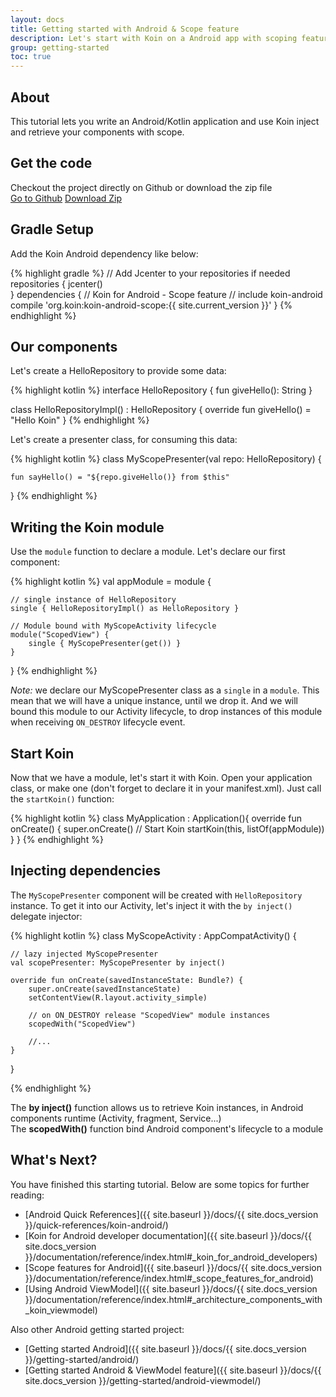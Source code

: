 ```yaml
---
layout: docs
title: Getting started with Android & Scope feature
description: Let's start with Koin on a Android app with scoping feature
group: getting-started
toc: true
---
```


## About

This tutorial lets you write an Android/Kotlin application and use Koin inject and retrieve your components with scope.

## Get the code

<div class="container">
  <div class="row">
    <div class="col-8">
      Checkout the project directly on Github or download the zip file
    </div>
    <div class="col">
      <a href="https://github.com/InsertKoinIO/getting-started-koin-android" class="btn btn-outline-primary mb-3 mb-md-0 mr-md-3">Go to Github</a>
      <a href="https://github.com/InsertKoinIO/getting-started-koin-android/archive/master.zip" class="btn btn-outline-info mb-3 mb-md-0 mr-md-3">Download Zip</a>
    </div>
  </div>
</div>

## Gradle Setup

Add the Koin Android dependency like below:

{% highlight gradle %}
// Add Jcenter to your repositories if needed
repositories {
    jcenter()    
}
dependencies {
    // Koin for Android - Scope feature
    // include koin-android
    compile 'org.koin:koin-android-scope:{{ site.current_version }}'
}
{% endhighlight %}

## Our components

Let's create a HelloRepository to provide some data:

{% highlight kotlin %}
interface HelloRepository {
    fun giveHello(): String
}

class HelloRepositoryImpl() : HelloRepository {
    override fun giveHello() = "Hello Koin"
}
{% endhighlight %}

Let's create a presenter class, for consuming this data:

{% highlight kotlin %}
class MyScopePresenter(val repo: HelloRepository) {

    fun sayHello() = "${repo.giveHello()} from $this"
}
{% endhighlight %}

## Writing the Koin module

Use the `module` function to declare a module. Let's declare our first component:

{% highlight kotlin %}
val appModule = module {

    // single instance of HelloRepository
    single { HelloRepositoryImpl() as HelloRepository }

    // Module bound with MyScopeActivity lifecycle
    module("ScopedView") {
        single { MyScopePresenter(get()) }
    }
}
{% endhighlight %}

*Note:* we declare our MyScopePresenter class as a `single` in a `module`. This mean that we will have a unique instance, until we drop it. And we will bound this module to our Activity lifecycle, to drop instances
of this module when receiving `ON_DESTROY` lifecycle event.

## Start Koin

Now that we have a module, let's start it with Koin. Open your application class, or make one (don't forget to declare it in your manifest.xml). Just call the `startKoin()` function:

{% highlight kotlin %}
class MyApplication : Application(){
    override fun onCreate() {
        super.onCreate()
        // Start Koin
        startKoin(this, listOf(appModule))
    }
}
{% endhighlight %}

## Injecting dependencies

The `MyScopePresenter` component will be created with `HelloRepository` instance. To get it into our Activity, let's inject it with the `by inject()` delegate injector: 

{% highlight kotlin %}
class MyScopeActivity : AppCompatActivity() {

    // lazy injected MyScopePresenter
    val scopePresenter: MyScopePresenter by inject()

    override fun onCreate(savedInstanceState: Bundle?) {
        super.onCreate(savedInstanceState)
        setContentView(R.layout.activity_simple)

        // on ON_DESTROY release "ScopedView" module instances
        scopedWith("ScopedView")

        //...
    }
}

{% endhighlight %}

<div class="alert alert-secondary" role="alert">
    The <b>by inject()</b> function allows us to retrieve Koin instances, in Android components runtime (Activity, fragment, Service...)
</div>

<div class="alert alert-info" role="alert">
    The <b>scopedWith()</b> function bind Android component's lifecycle to a module
</div>


## What's Next?

You have finished this starting tutorial. Below are some topics for further reading:

* [Android Quick References]({{ site.baseurl }}/docs/{{ site.docs_version }}/quick-references/koin-android/)
* [Koin for Android developer documentation]({{ site.baseurl }}/docs/{{ site.docs_version }}/documentation/reference/index.html#_koin_for_android_developers)
* [Scope features for Android]({{ site.baseurl }}/docs/{{ site.docs_version }}/documentation/reference/index.html#_scope_features_for_android)
* [Using Android ViewModel]({{ site.baseurl }}/docs/{{ site.docs_version }}/documentation/reference/index.html#_architecture_components_with_koin_viewmodel)

Also other Android getting started project:

* [Getting started Android]({{ site.baseurl }}/docs/{{ site.docs_version }}/getting-started/android/)
* [Getting started Android & ViewModel feature]({{ site.baseurl }}/docs/{{ site.docs_version }}/getting-started/android-viewmodel/)

